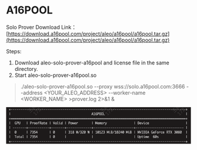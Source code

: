 # A16POOL

Solo Prover Download Link： [https://download.a16pool.com/project/aleo/a16pool/a16pool.tar.gz](https://download.a16pool.com/project/aleo/a16pool/a16pool.tar.gz)

Steps:
1. Download aleo-solo-prover-a16pool and license file in the same directory.
2. Start aleo-solo-prover-a16pool.so
> ./aleo-solo-prover-a16pool.so --proxy wss://solo.a16pool.com:3666 --address <YOUR_ALEO_ADDRESS> --worker-name <WORKER_NAME> >prover.log 2>&1 &

![a16pool](/img/a16pool.png "a16pool")